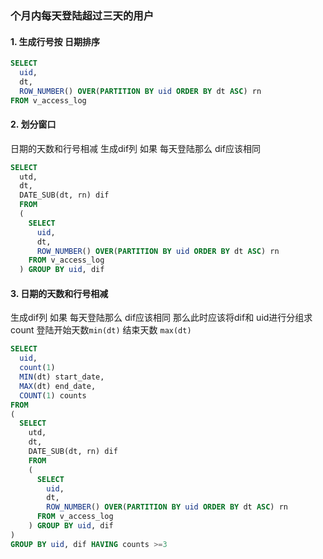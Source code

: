 ### 个月内每天登陆超过三天的用户
#### 1. 生成行号按 日期排序
```sql
SELECT
  uid,
  dt,
  ROW_NUMBER() OVER(PARTITION BY uid ORDER BY dt ASC) rn
FROM v_access_log
```


#### 2. 划分窗口
日期的天数和行号相减 生成dif列 如果 每天登陆那么 dif应该相同
```sql
SELECT
  utd,
  dt,
  DATE_SUB(dt, rn) dif
  FROM
  (
    SELECT
      uid,
      dt,
      ROW_NUMBER() OVER(PARTITION BY uid ORDER BY dt ASC) rn
    FROM v_access_log
  ) GROUP BY uid, dif
```
#### 3. 日期的天数和行号相减 
生成dif列 如果 每天登陆那么 dif应该相同
那么此时应该将dif和 uid进行分组求count
登陆开始天数`min(dt)` 结束天数 `max(dt)`
```sql
SELECT
  uid,
  count(1)
  MIN(dt) start_date,
  MAX(dt) end_date,
  COUNT(1) counts
FROM
(
  SELECT
    utd,
    dt,
    DATE_SUB(dt, rn) dif
    FROM
    (
      SELECT
        uid,
        dt,
        ROW_NUMBER() OVER(PARTITION BY uid ORDER BY dt ASC) rn
      FROM v_access_log
    ) GROUP BY uid, dif
)
GROUP BY uid, dif HAVING counts >=3
```
